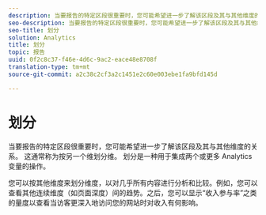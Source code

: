 ```yaml
---
description: 当要报告的特定区段很重要时，您可能希望进一步了解该区段及其与其他维度的关系。 这通常称为按另一个维划分维。 划分是一种用于集成两个或更多 Analytics 变量的操作。
seo-description: 当要报告的特定区段很重要时，您可能希望进一步了解该区段及其与其他维度的关系。 这通常称为按另一个维划分维。 划分是一种用于集成两个或更多 Analytics 变量的操作。
seo-title: 划分
solution: Analytics
title: 划分
topic: 报告
uuid: 0f2c8c37-f46e-4d6c-9ac2-eace48e8708f
translation-type: tm+mt
source-git-commit: a2c38c2cf3a2c1451e2c60e003ebe1fa9bfd145d

---
```



# 划分

当要报告的特定区段很重要时，您可能希望进一步了解该区段及其与其他维度的关系。 这通常称为按另一个维划分维。 划分是一种用于集成两个或更多 Analytics 变量的操作。

您可以按其他维度来划分维度，以对几乎所有内容进行分析和比较。例如，您可以查看其他连续维度（如页面深度）间的趋势。之后，您可以显示“收入参与率”之类的量度以查看当访客更深入地访问您的网站时对收入有何影响。
